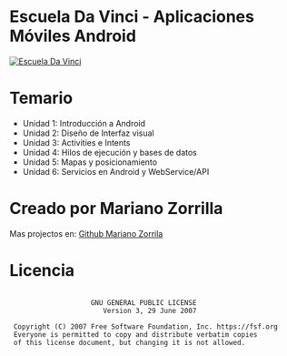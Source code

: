 # Escuela Da Vinci - Aplicaciones Móviles Android

[![Escuela Da Vinci](https://i.imgur.com/kWZBmXQ.jpg)](https://i.imgur.com/kWZBmXQ.jpg "Joke Generator APK")

# Temario

* Unidad 1: Introducción a Android
* Unidad 2: Diseño de Interfaz visual
* Unidad 3: Activities e Intents
* Unidad 4: Hilos de ejecución y bases de datos
* Unidad 5: Mapas y posicionamiento
* Unidad 6: Servicios en Android y WebService/API

# Creado por Mariano Zorrilla

Mas projectos en: [Github Mariano Zorrila](https://github.com/mkiisoft)

# Licencia

```

                    GNU GENERAL PUBLIC LICENSE
                       Version 3, 29 June 2007

 Copyright (C) 2007 Free Software Foundation, Inc. https://fsf.org
 Everyone is permitted to copy and distribute verbatim copies
 of this license document, but changing it is not allowed.
```
